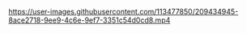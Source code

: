 

https://user-images.githubusercontent.com/113477850/209434945-8ace2718-9ee9-4c6e-9ef7-3351c54d0cd8.mp4

